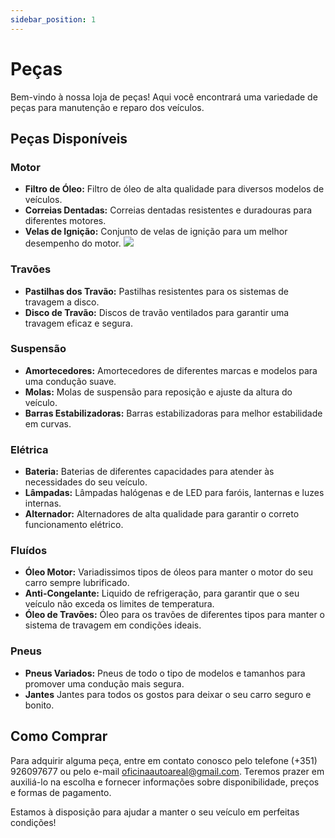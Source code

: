 ```yaml
---
sidebar_position: 1
---
```


# Peças

Bem-vindo à nossa loja de peças! Aqui você encontrará uma variedade de peças para manutenção e reparo dos veículos.

## Peças Disponíveis

### Motor

- **Filtro de Óleo:** Filtro de óleo de alta qualidade para diversos modelos de veículos.
- **Correias Dentadas:** Correias dentadas resistentes e duradouras para diferentes motores.
- **Velas de Ignição:** Conjunto de velas de ignição para um melhor desempenho do motor.
![](https://st.depositphotos.com/1268919/2505/i/950/depositphotos_25059933-stock-photo-car-engine.jpg)

### Travões

- **Pastilhas dos Travão:** Pastilhas resistentes para os sistemas de travagem a disco.
- **Disco de Travão:** Discos de travão ventilados para garantir uma travagem eficaz e segura.

### Suspensão

- **Amortecedores:** Amortecedores de diferentes marcas e modelos para uma condução suave.
- **Molas:** Molas de suspensão para reposição e ajuste da altura do veículo.
- **Barras Estabilizadoras:** Barras estabilizadoras para melhor estabilidade em curvas.

### Elétrica

- **Bateria:** Baterias de diferentes capacidades para atender às necessidades do seu veículo.
- **Lâmpadas:** Lâmpadas halógenas e de LED para faróis, lanternas e luzes internas.
- **Alternador:** Alternadores de alta qualidade para garantir o correto funcionamento elétrico.

### Fluídos

- **Óleo Motor:** Variadissimos tipos de óleos para manter o motor do seu carro sempre lubrificado.
- **Anti-Congelante:** Liquido de refrigeração, para garantir que o seu veículo não exceda os limites de temperatura.
- **Óleo de Travões:** Óleo para os travões de diferentes tipos para manter o sistema de travagem em condições ideais.

### Pneus

- **Pneus Variados:** Pneus de todo o tipo de modelos e tamanhos para promover uma condução mais segura.
- **Jantes** Jantes para todos os gostos para deixar o seu carro seguro e bonito.

## Como Comprar

Para adquirir alguma peça, entre em contato conosco pelo telefone (+351) 926097677 ou pelo e-mail [oficinaautoareal@gmail.com](mailto:oficinaautoareal@gmail.com). Teremos prazer em auxiliá-lo na escolha e fornecer informações sobre disponibilidade, preços e formas de pagamento.

Estamos à disposição para ajudar a manter o seu veículo em perfeitas condições!
